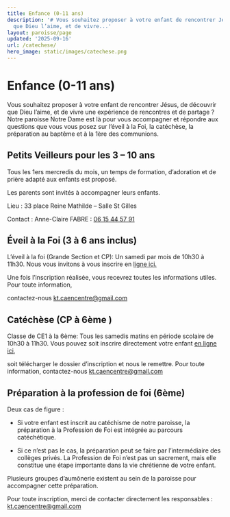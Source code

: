 ```yaml
---
title: Enfance (0-11 ans)
description: '# Vous souhaitez proposer à votre enfant de rencontrer Jésus, de découvrir
  que Dieu l’aime, et de vivre...'
layout: paroisse/page
updated: '2025-09-16'
url: /catechese/
hero_image: static/images/catechese.png
---
```

 

# Enfance (0-11 ans)

[](https://github.com/gnodet/bonpasteur#enfance-0-11-ans)

Vous souhaitez proposer à votre enfant de rencontrer Jésus, de découvrir que Dieu l’aime, et de vivre une expérience de rencontres et de partage ? Notre paroisse Notre Dame est là pour vous accompagner et répondre aux questions que vous vous posez sur l’éveil à la Foi, la catéchèse, la préparation au baptême et à la 1ère des communions.

## **Petits Veilleurs pour les 3 – 10 ans**

Tous les 1ers mercredis du mois, un temps de formation, d’adoration et de prière adapté aux enfants est proposé.

Les parents sont invités à accompagner leurs enfants.

Lieu : 33 place Reine Mathilde – Salle St Gilles

Contact : Anne-Claire FABRE : [06 15 44 57 91](tel:+33615445791) 

## Éveil à la Foi (3 à 6 ans inclus)

[](https://github.com/gnodet/bonpasteur#%C3%A9veil-%C3%A0-la-foi-3-%C3%A0-6-ans-inclus)

L’éveil à la foi (Grande Section et CP): Un samedi par mois de 10h30 à 11h30. Nous vous invitons à vous inscrire en [ligne ici.](https://framaforms.org/formulaire-individuel-dinscription-au-catechisme-20252026-1750270705)

Une fois l’inscription réalisée, vous recevrez toutes les informations utiles. Pour toute information, 

contactez-nous [kt.caencentre@gmail.com](mailto:kt.caencentre@gmail.com)

## Catéchèse (CP à 6ème )

[](https://github.com/gnodet/bonpasteur#cat%C3%A9ch%C3%A8se-cp-a-la-6eme-)

Classe de CE1 à la 6ème: Tous les samedis matins en période scolaire de 10h30 à 11h30. Vous pouvez soit inscrire directement votre enfant [en ligne ici](https://framaforms.org/formulaire-individuel-dinscription-au-catechisme-20252026-1750270705),

soit télécharger le dossier d’inscription et nous le remettre. Pour toute information, contactez-nous [kt.caencentre@gmail.com](mailto:kt.caencentre@gmail.com)

## Préparation à la profession de foi (6ème)

[](https://github.com/gnodet/bonpasteur#pr%C3%A9paration-%C3%A0-la-profession-de-foi--6eme)

Deux cas de figure :

* Si votre enfant est inscrit au catéchisme de notre paroisse, la préparation à la Profession de Foi est intégrée au parcours catéchétique. 

* Si ce n’est pas le cas, la préparation peut se faire par l’intermédiaire des collèges privés. La Profession de Foi n’est pas un sacrement, mais elle constitue une étape importante dans la vie chrétienne de votre enfant.

Plusieurs groupes d’aumônerie existent au sein de la paroisse pour accompagner cette préparation.

Pour toute inscription, merci de contacter directement les responsables : [kt.caencentre@gmail.com](mailto:kt.caencentre@gmail.com)